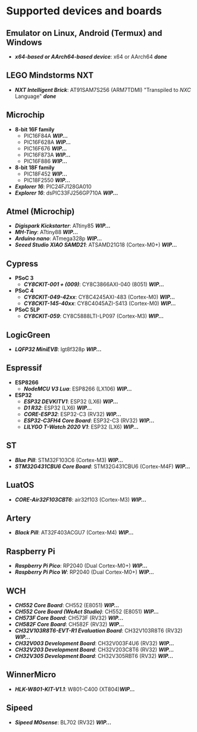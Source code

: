 # Supported devices and boards

## Emulator on Linux, Android (Termux) and Windows
- **_x64-based or AArch64-based device_**: x64 or AArch64 **_done_**

## LEGO Mindstorms NXT
- **_NXT Intelligent Brick_**: AT91SAM7S256 (ARM7TDMI) "Transpiled to _NXC_ Language" **_done_**
  
## Microchip
- **8-bit 16F family**
    - PIC16F84A     **_WIP..._**
    - PIC16F628A    **_WIP..._**
    - PIC16F676     **_WIP..._**
    - PIC16F873A    **_WIP..._**
    - PIC16F886     **_WIP..._**
- **8-bit 18F family**
    - PIC18F452     **_WIP..._**
    - PIC18F2550    **_WIP..._** 
- **_Explorer 16_**: PIC24FJ128GA010
- **_Explorer 16_**: dsPIC33FJ256GP710A **_WIP..._**

## Atmel (Microchip)
- **_Digispark Kickstarter_**: ATtiny85 **_WIP..._** 
- **_MH-Tiny_**: ATtiny88 **_WIP..._**
- **_Arduino nano_**: ATmega328p    **_WIP..._** 
- **_Seeed Studio XIAO SAMD21_**: ATSAMD21G18 (Cortex-M0+)  **_WIP..._**

## Cypress
- **PSoC 3**
    - **_CY8CKIT-001 + (009)_**: CY8C3866AXI-040 (8051) **_WIP..._**
- **PSoC 4**
  - **_CY8CKIT-049-42xx_**: CY8C4245AXI-483 (Cortex-M0) **_WIP..._**
  - **_CY8CKIT-145-40xx_**: CY8C4045AZI-S413 (Cortex-M0) **_WIP..._**
- **PSoC 5LP**
    - **_CY8CKIT-059_**: CY8C5888LTI-LP097 (Cortex-M3) **_WIP..._**

## LogicGreen 
- **_LQFP32 MiniEVB_**: lgt8f328p **_WIP..._**

## Espressif
- **ESP8266**
    - **_NodeMCU V3 Lua_**: ESP8266 (LX106) **_WIP..._**
- **ESP32**
    - **_ESP32 DEVKITV1_**: ESP32 (LX6) **_WIP..._**
    - **_D1 R32_**: ESP32 (LX6) **_WIP..._**
    - **_CORE-ESP32_**: ESP32-C3 (RV32) **_WIP..._**
    - **_ESP32-C3FH4 Core Board_**: ESP32-C3 (RV32) **_WIP..._**
    - **_LILYGO T-Watch 2020 V1_**: ESP32 (LX6) **_WIP..._**  

## ST
- **_Blue Pill_**: STM32F103C6 (Cortex-M3) **_WIP..._**
- **_STM32G431CBU6 Core Board_**: STM32G431CBU6 (Cortex-M4F) **_WIP..._**

## LuatOS
- **_CORE-Air32F103CBT6_**: air32f103 (Cortex-M3) **_WIP..._**

## Artery
- **_Black Pill_**: AT32F403ACGU7 (Cortex-M4) **_WIP..._**

## Raspberry Pi
- **_Raspberry Pi Pico_**: RP2040 (Dual Cortex-M0+) **_WIP..._**
- **_Raspberry Pi Pico W_**: RP2040 (Dual Cortex-M0+) **_WIP..._**

## WCH
- **_CH552 Core Board_**: CH552 (E8051) **_WIP..._**
- **_CH552 Core Board (WeAct Studio)_**: CH552 (E8051) **_WIP..._**
- **_CH573F Core Board_**: CH573F (RV32) **_WIP..._**
- **_CH582F Core Board_**: CH582F (RV32) **_WIP..._**
- **_CH32V103R8T6-EVT-R1 Evaluation Board_**: CH32V103R8T6 (RV32) **_WIP..._**
- **_CH32V003 Development Board_**: CH32V003F4U6 (RV32) **_WIP..._**
- **_CH32V203 Development Board_**: CH32V203C8T6 (RV32) **_WIP..._** 
- **_CH32V305 Development Board_**: CH32V305RBT6 (RV32) **_WIP..._** 

## WinnerMicro
- **_HLK-W801-KIT-V1.1_**: W801-C400 (XT804)**_WIP..._**

## Sipeed
- **_Sipeed M0sense_**: BL702 (RV32) **_WIP..._**
  